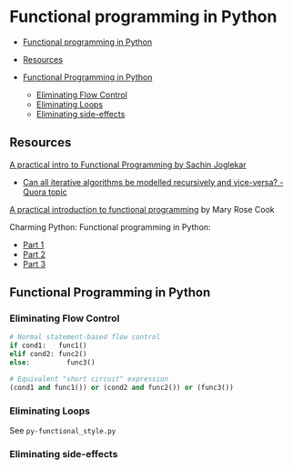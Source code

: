 # Functional programming in Python

<!-- toc orderedList:0 -->

 - [Functional programming in Python](#functional-programming-in-python)

  - [Resources](#resources)
  - [Functional Programming in Python](#functional-programming-in-python-1)

    - [Eliminating Flow Control](#eliminating-flow-control)
    - [Eliminating Loops](#eliminating-loops)
    - [Eliminating side-effects](#eliminating-side-effects)

<!-- tocstop -->

 ## Resources

[A practical intro to Functional Programming by Sachin Joglekar](https://codesachin.wordpress.com/2016/04/03/a-practical-introduction-to-functional-programming-for-python-coders/)

- [Can all iterative algorithms be modelled recursively and vice-versa? - Quora topic](https://www.quora.com/Can-all-iterative-algorithms-be-modelled-recursively-and-vice-versa)

[A practical introduction to functional programming](https://maryrosecook.com/blog/post/a-practical-introduction-to-functional-programming) by Mary Rose Cook

Charming Python: Functional programming in Python:

- [Part 1](https://www.ibm.com/developerworks/library/l-prog/)
- [Part 2](https://www.ibm.com/developerworks/library/l-prog2/)
- [Part 3](https://www.ibm.com/developerworks/library/l-prog3/)

## Functional Programming in Python

### Eliminating Flow Control

```python
# Normal statement-based flow control
if cond1:   func1()
elif cond2: func2()
else:         func3()

# Equivalent "short circuit" expression
(cond1 and func1()) or (cond2 and func2()) or (func3())
```

### Eliminating Loops

See `py-functional_style.py`

### Eliminating side-effects
